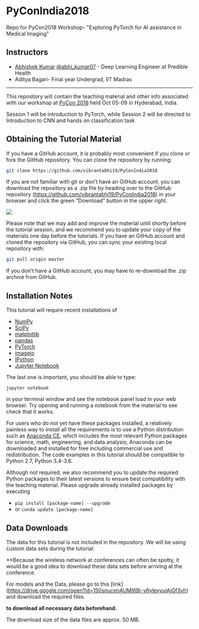 # PyConIndia2018
Repo for PyCon2018 Workshop- "Exploring PyTorch for AI assistance in Medical Imaging"


Instructors
-----------

- [Abhishek Kumar](http://vibrantabhi19.github.io)  [@abhi_kumar07](https://twitter.com/abhi_kumar07) - Deep Learning Engineer at Predible Health
- Aditya Bagari- Final year Undergrad, IIT Madras

---


This repository will contain the teaching material and other info associated with our workshop
at [PyCon 2018](https://in.pycon.org/2018/) held Oct 05-09 in Hyderabad, India.

Session 1 will be introduction to PyTorch, while
Session 2 will be directed to Introduction to CNN and hands on classification task


Obtaining the Tutorial Material
------------------


If you have a GitHub account, it is probably most convenient if you clone or
fork the GitHub repository. You can clone the repository by running:

```bash
git clone https://github.com/vibrantabhi19/PyConIndia2018

```

 If you are not familiar with git or don’t have an
GitHub account, you can download the repository as a .zip file by heading over
to the GitHub repository (https://github.com/vibrantabhi19/PyConIndia2018) in
your browser and click the green “Download” button in the upper right.

![](images/download-repo.png)

Please note that we may add and improve the material until shortly before the
tutorial session, and we recommend you to update your copy of the materials one
day before the tutorials. If you have an GitHub account and cloned the
repository via GitHub, you can sync your existing local repository with:

```bash
git pull origin master
```

If you don’t have a GitHub account, you may have to re-download the .zip
archive from GitHub.

Installation Notes
------------------

This tutorial will require recent installations of

- [NumPy](http://www.numpy.org)
- [SciPy](http://www.scipy.org)
- [matplotlib](http://matplotlib.org)
- [pandas](http://pandas.pydata.org)
- [PyTorch](https://anaconda.org/soumith/pytorch)
- [imageio](https://anaconda.org/conda-forge/imageio)
- [IPython](http://ipython.readthedocs.org/en/stable/)
- [Jupyter Notebook](http://jupyter.org)


The last one is important, you should be able to type:

    jupyter notebook

in your terminal window and see the notebook panel load in your web browser.
Try opening and running a notebook from the material to see check that it works.

For users who do not yet have these  packages installed, a relatively
painless way to install all the requirements is to use a Python distribution
such as [Anaconda CE](http://store.continuum.io/ "Anaconda CE"), which includes
the most relevant Python packages for science, math, engineering, and
data analysis; Anaconda can be downloaded and installed for free
including commercial use and redistribution.
The code examples in this tutorial should be compatible to Python 2.7,
Python 3.4-3.6.


Although not required, we also recommend you to update the required Python
packages to their latest versions to ensure best compatibility with the
teaching material. Please upgrade already installed packages by executing

- `pip install [package-name] --upgrade`  
- or `conda update [package-name]`



Data Downloads
--------------

The data for this tutorial is not included in the repository.  We will be
using custom data sets during the tutorial:

**Because the wireless network
at conferences can often be spotty, it would be a good idea to download these
data sets before arriving at the conference.

For models and the Data, please go to this [link] (https://drive.google.com/open?id=150snucenAUMI6Bj-y6ylevyujAjGf3vh) and download the required files.

**to download all necessary data beforehand.**

The download size of the data files are approx. 50 MB.

